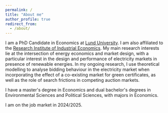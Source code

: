 ```yaml
---
permalink: /
title: "About me"
author_profile: true
redirect_from: 
  - /about/
---
```



I am a PhD Candidate in Economics at <a href="https://portal.research.lu.se/en/persons/kajsa-ganhammar" class="custom-link">Lund University</a>. I am also affiliated to the <a href="https://www.ifn.se/en/researchers/graduate-students/kajsa-ganhammar/" class="custom-link">Research Institute of Industrial Economics</a>. My main research interests lie at the intersection of energy economics and market design, with a particular interest in the design and performance of electricity markets in presence of renewable energies. In my ongoing research, I use theoretical modelling to analyse bidding behaviour in the electricity market when incorporating the effect of a co-existing market for green certificates, as well as the role of search frictions in competing auction markets.  

I have a master's degree in Economics and dual bachelor's degrees in Environmental Sciences and Political Sciences, with majors in Economics.

I am on the job market in 2024/2025. 




